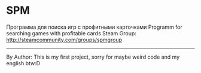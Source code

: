 # SPM
Программа для поиска игр с профитными карточками
Programm for searching games with profitable cards
Steam Group: 
http://steamcommunity.com/groups/spmgroup



*****************************
By Author:
This is my first project,
sorry for maybe weird code
and my english btw:D
